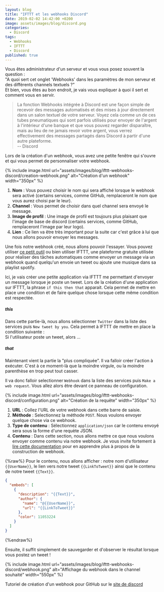 ```yaml
---
layout: blog
title: "IFTTT et les webhooks Discord"
date: 2019-02-02 14:42:00 +0200
image: assets/images/blog/discord.png
categories:
  - Discord
tags:
  - Webhooks
  - IFTTT
  - Discord
published: true
---
```


Vous êtes administrateur d'un serveur et vous vous posez souvent la question :<br>
"A quoi sert cet onglet 'Webhooks' dans les paramètres de mon serveur et des différents channels textuels ?"<br>
Et bien, vous êtes au bon endroit, je vais vous expliquer à quoi il sert et comment vous en servir.

> La fonction Webhooks intégrée à Discord est une façon simple de recevoir des messages automatisés et des mises à jour directement dans un salon textuel de votre serveur. Voyez cela comme un de ces tubes pneumatiques qui sont parfois utilisés pour envoyer de l'argent à l'intérieur d'une banque et que vous pouvez regarder disparaître, mais au lieu de ne jamais revoir votre argent, vous verrez effectivement des messages partagés dans Discord à partir d'une autre plateforme.<br>
> -- Discord

Lors de la création d'un webhook, vous avez une petite fenêtre qui s'ouvre et qui vous permet de personnaliser votre webhook.

{% include image.html url="assets/images/blog/ifttt-webhooks-discord/creation-webhook.png" alt="Création d'un webhook" width="350px" %}

1. **Nom** : Vous pouvez choisir le nom qui sera affiché lorsque le webhook sera activé (certains services, comme GitHub, remplaceront le nom que vous aurez choisi par le leur).
2. **Channel** : Vous permet de choisir dans quel channel sera envoyé le message.
3. **Image de profil** : Une image de profil est toujours plus plaisant que l'image de base de discord (certains services, comme GitHub, remplaceront l'image par leur logo).
4. **Lien** : Ce lien va être très important pour la suite car c'est grâce à lui que nous allons pouvoir envoyer les messages.

Une fois notre webhook créé, nous allons pouvoir l'essayer. Vous pouvez utiliser [ce petit outil](https://discord.club/tools/embed-generator) ou bien utiliser IFTTT, une plateforme gratuite utilisée pour réaliser des tâches automatiques comme envoyer un message via un webhook quand quelqu'un envoie un tweet ou ajoute une musique dans sa playlist spotify.

Ici, je vais créer une petite application via IFTTT me permettant d'envoyer un message lorsque je poste un tweet.
Lors de la création d'une application sur IFTTT, la phrase `if this then that` apparait. Cela permet de mettre en place une condition et de faire quelque chose lorsque cette même condition est respectée.

##### this
Dans cette partie-là, nous allons sélectionner `Twitter` dans la liste des services puis `New tweet by you`. Cela permet à IFTTT de mettre en place la condition suivante :<br>
Si l'utilisateur poste un tweet, alors ...

##### that
Maintenant vient la partie la "plus compliquée". Il va falloir créer l'action à exécuter. C'est à ce moment-là que la moindre virgule, ou la moindre parenthèse en trop peut tout casser.

Il va donc falloir selectionner `Webhook` dans la liste des services puis `Make a web request`. Vous allez alors être devant ce panneau de configuration.

{% include image.html url="assets/images/blog/ifttt-webhooks-discord/configuration.png" alt="Création de la requête" width="350px" %}

1. **URL** : Collez l'URL de votre webhook dans cette barre de saisie.
2. **Méthode** : Selectionnez la méthode `POST`. Nous voulons envoyer quelque chose via ce webhook.
3. **Type de contenu** : Sélectionnez `application/json` car le contenu envoyé sera sous la forme d'une requète JSON.
4. **Contenu** : Dans cette section, nous allons mettre ce que nous voulons envoyer comme contenu via notre webhook. Je vous invite fortement à [lire cette documentation]((https://birdie0.github.io/discord-webhooks-guide/)) pour en apprendre plus à propos de la construction de webhook.

{%raw%}
Pour le contenu, nous allons afficher : notre nom d'utilisateur `{{UserName}}`, le lien vers notre tweet `{{LinkToTweet}}` ainsi que le contenu de notre tweet `{{Text}}`.

```json
{
  "embeds": [
    {
      "description": "{{Text}}",
      "author": {
        "name": "@{{UserName}}",
        "url": "{{LinkToTweet}}"
      },
      "color": 11053224
    }
  ]
}
```
{%endraw%}

Ensuite, il suffit simplement de sauvegarder et d'observer le résultat lorsque vous postez un tweet !

{% include image.html url="assets/images/blog/ifttt-webhooks-discord/webhook.png" alt="Affichage du webhook dans le channel souhaité" width="550px" %}


Tutoriel de création d'un webhook pour GitHub sur le [site de discord](https://support.discordapp.com/hc/fr/articles/228383668-Utiliser-les-Webhooks)
